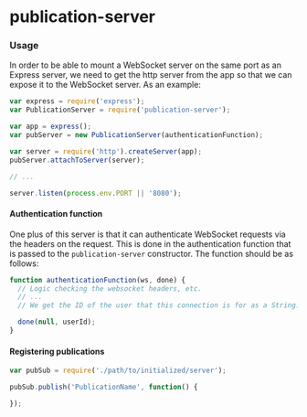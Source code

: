publication-server
=====

### Usage
In order to be able to mount a WebSocket server on the same port as an
Express server, we need to get the http server from the app so that we can
expose it to the WebSocket server. As an example:

```js
var express = require('express');
var PublicationServer = require('publication-server');

var app = express();
var pubServer = new PublicationServer(authenticationFunction);

var server = require('http').createServer(app);
pubServer.attachToServer(server);

// ...

server.listen(process.env.PORT || '8080');
```


#### Authentication function

One plus of this server is that it can authenticate WebSocket requests via the
headers on the request. This is done in the authentication function that is
passed to the `publication-server` constructor. The function should be as
follows:

```js
function authenticationFunction(ws, done) {
  // Logic checking the websocket headers, etc.
  // ...
  // We get the ID of the user that this connection is for as a String.

  done(null, userId);
}
```

#### Registering publications

```js
var pubSub = require('./path/to/initialized/server');

pubSub.publish('PublicationName', function() {

});
```
